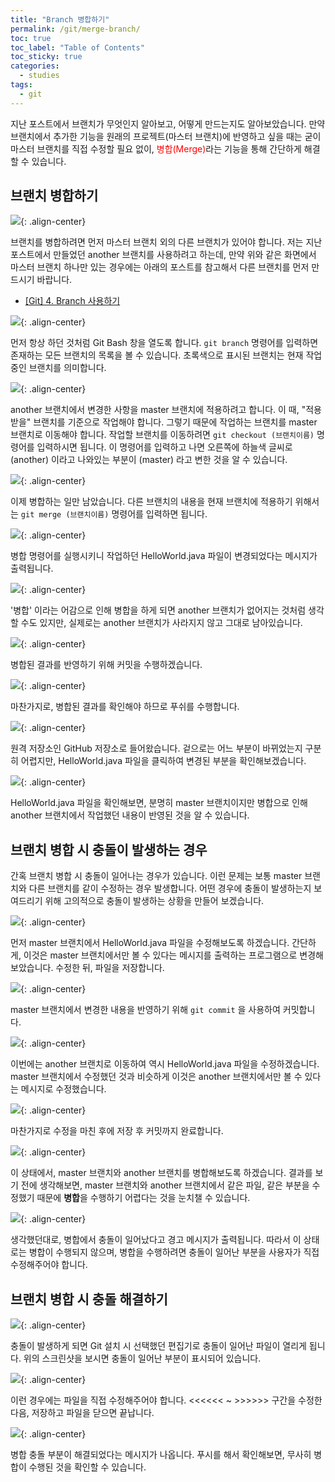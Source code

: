 ```yaml
---
title: "Branch 병합하기"
permalink: /git/merge-branch/
toc: true
toc_label: "Table of Contents"
toc_sticky: true
categories:
  - studies
tags:
  - git
---
```


지난 포스트에서 브랜치가 무엇인지 알아보고, 어떻게 만드는지도 알아보았습니다. 만약 브랜치에서 추가한 기능을 원래의 프로젝트(마스터 브랜치)에 반영하고 싶을 때는 굳이 마스터 브랜치를 직접 수정할 필요 없이, <span style="color:red">병합(Merge)</span>라는 기능을 통해 간단하게 해결할 수 있습니다.

## 브랜치 병합하기

![](https://github.com/JoonsuRyu/images/blob/master/Git/005/01.png?raw=true){: .align-center}

브랜치를 병합하려면 먼저 마스터 브랜치 외의 다른 브랜치가 있어야 합니다. 저는 지난 포스트에서 만들었던 another 브랜치를 사용하려고 하는데, 만약 위와 같은 화면에서 마스터 브랜치 하나만 있는 경우에는 아래의 포스트를 참고해서 다른 브랜치를 먼저 만드시기 바랍니다.

- [[Git] 4. Branch 사용하기](/git/create-branch/)

![](https://github.com/JoonsuRyu/images/blob/master/Git/005/02.png?raw=true){: .align-center}

먼저 항상 하던 것처럼 Git Bash 창을 열도록 합니다. `git branch` 명령어를 입력하면 존재하는 모든 브랜치의 목록을 볼 수 있습니다. 초록색으로 표시된 브랜치는 현재 작업 중인 브랜치를 의미합니다.

![](https://github.com/JoonsuRyu/images/blob/master/Git/005/03.png?raw=true){: .align-center}

another 브랜치에서 변경한 사항을 master 브랜치에 적용하려고 합니다. 이 때, "적용받을" 브랜치를 기준으로 작업해야 합니다. 그렇기 때문에 작업하는 브랜치를 master 브랜치로 이동해야 합니다. 작업할 브랜치를 이동하려면 `git checkout (브랜치이름)` 명령어를 입력하시면 됩니다. 이 명령어를 입력하고 나면 오른쪽에 하늘색 글씨로 (another) 이라고 나와있는 부분이 (master) 라고 변한 것을 알 수 있습니다.

![](https://github.com/JoonsuRyu/images/blob/master/Git/005/04.png?raw=true){: .align-center}

이제 병합하는 일만 남았습니다. 다른 브랜치의 내용을 현재 브랜치에 적용하기 위해서는 `git merge (브랜치이름)` 명령어를 입력하면 됩니다.

![](https://github.com/JoonsuRyu/images/blob/master/Git/005/05.png?raw=true){: .align-center}

병합 명령어를 실행시키니 작업하던 HelloWorld.java 파일이 변경되었다는 메시지가 출력됩니다.

![](https://github.com/JoonsuRyu/images/blob/master/Git/005/06.png?raw=true){: .align-center}

'병합' 이라는 어감으로 인해 병합을 하게 되면 another 브랜치가 없어지는 것처럼 생각할 수도 있지만, 실제로는 another 브랜치가 사라지지 않고 그대로 남아있습니다.

![](https://github.com/JoonsuRyu/images/blob/master/Git/005/07.png?raw=true){: .align-center}

병합된 결과를 반영하기 위해 커밋을 수행하겠습니다.

![](https://github.com/JoonsuRyu/images/blob/master/Git/005/08.png?raw=true){: .align-center}

마찬가지로, 병합된 결과를 확인해야 하므로 푸쉬를 수행합니다.

![](https://github.com/JoonsuRyu/images/blob/master/Git/005/09.png?raw=true){: .align-center}

원격 저장소인 GitHub 저장소로 들어왔습니다. 겉으로는 어느 부분이 바뀌었는지 구분히 어렵지만, HelloWorld.java 파일을 클릭하여 변경된 부분을 확인해보겠습니다.

![](https://github.com/JoonsuRyu/images/blob/master/Git/005/10.png?raw=true){: .align-center}

HelloWorld.java 파일을 확인해보면, 분명히 master 브랜치이지만 병합으로 인해 another 브랜치에서 작업했던 내용이 반영된 것을 알 수 있습니다.

## 브랜치 병합 시 충돌이 발생하는 경우

간혹 브랜치 병합 시 충돌이 일어나는 경우가 있습니다. 이런 문제는 보통 master 브랜치와 다른 브랜치를 같이 수정하는 경우 발생합니다. 어떤 경우에 충돌이 발생하는지 보여드리기 위해 고의적으로 충돌이 발생하는 상황을 만들어 보겠습니다.

![](https://github.com/JoonsuRyu/images/blob/master/Git/005/11.png?raw=true){: .align-center}

먼저 master 브랜치에서 HelloWorld.java 파일을 수정해보도록 하겠습니다. 간단하게, 이것은 master 브랜치에서만 볼 수 있다는 메시지를 출력하는 프로그램으로 변경해 보았습니다. 수정한 뒤, 파일을 저장합니다.

![](https://github.com/JoonsuRyu/images/blob/master/Git/005/12.png?raw=true){: .align-center}

master 브랜치에서 변경한 내용을 반영하기 위해 `git commit` 을 사용하여 커밋합니다.

![](https://github.com/JoonsuRyu/images/blob/master/Git/005/13.png?raw=true){: .align-center}

이번에는 another 브랜치로 이동하여 역시 HelloWorld.java 파일을 수정하겠습니다. master 브랜치에서 수정했던 것과 비슷하게 이것은 another 브랜치에서만 볼 수 있다는 메시지로 수정했습니다.

![](https://github.com/JoonsuRyu/images/blob/master/Git/005/14.png?raw=true){: .align-center}

마찬가지로 수정을 마친 후에 저장 후 커밋까지 완료합니다.

![](https://github.com/JoonsuRyu/images/blob/master/Git/005/15.png?raw=true){: .align-center}

이 상태에서, master 브랜치와 another 브랜치를 병합해보도록 하겠습니다. 결과를 보기 전에 생각해보면, master 브랜치와 another 브랜치에서 같은 파일, 같은 부분을 수정했기 때문에 **병합**을 수행하기 어렵다는 것을 눈치챌 수 있습니다.

![](https://github.com/JoonsuRyu/images/blob/master/Git/005/16.png?raw=true){: .align-center}

생각했던대로, 병합에서 충돌이 일어났다고 경고 메시지가 출력됩니다. 따라서 이 상태로는 병합이 수행되지 않으며, 병합을 수행하려면 충돌이 일어난 부분을 사용자가 직접 수정해주어야 합니다.

## 브랜치 병합 시 충돌 해결하기

![](https://github.com/JoonsuRyu/images/blob/master/Git/005/17.png?raw=true){: .align-center}

충돌이 발생하게 되면 Git 설치 시 선택했던 편집기로 충돌이 일어난 파일이 열리게 됩니다. 위의 스크린샷을 보시면 충돌이 일어난 부분이 표시되어 있습니다.

![](https://github.com/JoonsuRyu/images/blob/master/Git/005/18.png?raw=true){: .align-center}

이런 경우에는 파일을 직접 수정해주어야 합니다. <<<<<< ~ >>>>>> 구간을 수정한 다음, 저장하고 파일을 닫으면 끝납니다.

![](https://github.com/JoonsuRyu/images/blob/master/Git/005/19.png?raw=true){: .align-center}

병합 충돌 부분이 해결되었다는 메시지가 나옵니다. 푸시를 해서 확인해보면, 무사히 병합이 수행된 것을 확인할 수 있습니다.